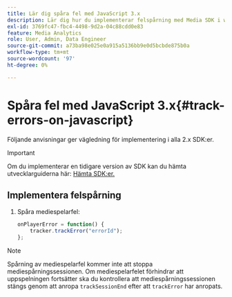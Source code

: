 ```yaml
---
title: Lär dig spåra fel med JavaScript 3.x
description: Lär dig hur du implementerar felspårning med Media SDK i webbläsarappar (JS).
exl-id: 3769fc47-fbc4-4498-9d2a-04c88cdd0e83
feature: Media Analytics
role: User, Admin, Data Engineer
source-git-commit: a73ba98e025e0a915a5136bb9e0d5bcbde875b0a
workflow-type: tm+mt
source-wordcount: '97'
ht-degree: 0%

---
```


# Spåra fel med JavaScript 3.x{#track-errors-on-javascript}

Följande anvisningar ger vägledning för implementering i alla 2.x SDK:er.

>[!IMPORTANT]
>
>Om du implementerar en tidigare version av SDK kan du hämta utvecklarguiderna här: [Hämta SDK:er.](/help/getting-started/download-sdks.md)

## Implementera felspårning

1. Spåra mediespelarfel:

   ```js
   onPlayerError = function() {
       tracker.trackError("errorId");
   };
   ```

>[!NOTE]
>
>Spårning av mediespelarfel kommer inte att stoppa mediespårningssessionen. Om mediespelarfelet förhindrar att uppspelningen fortsätter ska du kontrollera att mediespårningssessionen stängs genom att anropa `trackSessionEnd` efter att `trackError` har anropats.

